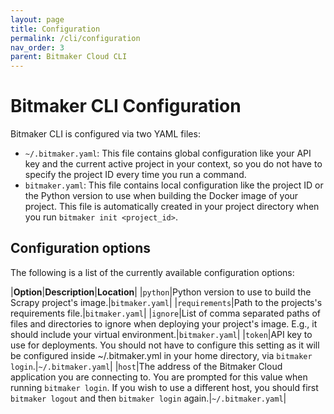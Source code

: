 ```yaml
---
layout: page
title: Configuration
permalink: /cli/configuration
nav_order: 3
parent: Bitmaker Cloud CLI
---
```


# Bitmaker CLI Configuration
Bitmaker CLI is configured via two YAML files:
- `~/.bitmaker.yaml`: This file contains global configuration like your API key
  and the current active project in your context, so you do not have to specify
  the project ID every time you run a command.
- `bitmaker.yaml`: This file contains local configuration like the project ID or
  the Python version to use when building the Docker image of your project. This
  file is automatically created in your project directory when you run `bitmaker init <project_id>`.

## Configuration options
The following is a list of the currently available configuration options:

|**Option**|**Description**|**Location**|
|`python`|Python version to use to build the Scrapy project's image.|`bitmaker.yaml`|
|`requirements`|Path to the projects's requirements file.|`bitmaker.yaml`|
|`ignore`|List of comma separated paths of files and directories to ignore when deploying your project's image. E.g., it should include your virtual environment.|`bitmaker.yaml`|
|`token`|API key to use for deployments. You should not have to configure this setting as it will be configured inside ~/.bitmaker.yml in your home directory, via `bitmaker login`.|`~/.bitmaker.yaml`|
|`host`|The address of the Bitmaker Cloud application you are connecting to. You are prompted for this value when running `bitmaker login`. If you wish to use a different host, you should first `bitmaker logout` and then `bitmaker login` again.|`~/.bitmaker.yaml`|
